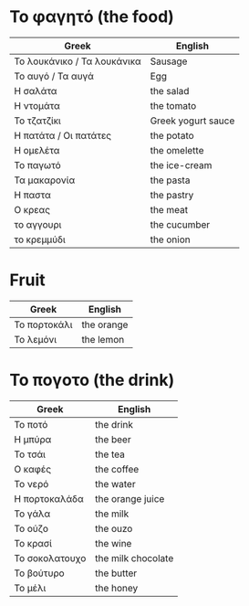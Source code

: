 # Το φαγητό (the food)

| Greek | English |
|--|--|
| Το λουκάνικο / Τα λουκάνικα | Sausage |
| Το αυγό / Τα αυγά | Egg |
| Η σαλάτα | the salad |
| Η ντομάτα | the tomato |
| Το τζατζίκι | Greek yogurt sauce |
| Η πατάτα / Οι πατάτες | the potato |
| Η ομελέτα | the omelette |
| Το παγωτό | the ice-cream |
| Τα μακαρονία | the pasta |
| Η παστα | the pastry |
| Ο κρεας | the meat |
| το αγγουρι | the cucumber |
| το κρεμμύδι | the onion |

# Fruit

| Greek | English |
|--|--|
| Το πορτοκάλι | the orange |
| Το λεμόνι | the lemon |

# Το πογοτο (the drink)

| Greek | English |
|--|--|
| Το ποτό | the drink |
| Η μπύρα | the beer |
| Το τσάι | the tea |
| Ο καφές | the coffee |
| Το νερό | the water |
| Η πορτοκαλάδα | the orange juice |
| Το γάλα | the milk |
| Το ούζο | the ouzo |
| Το κρασί | the wine |
| Το σοκολατουχο | the milk chocolate |
| Το βούτυρο | the butter |
| Το μέλι | the honey |
